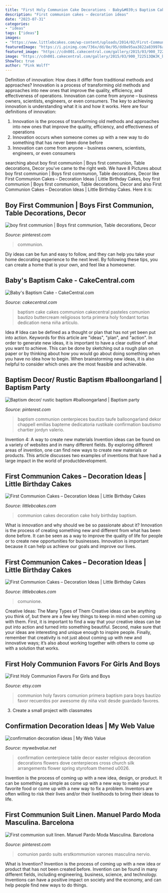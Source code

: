 ```yaml
---
title: "First Holy Communion Cake Decorations - Baby&#039;s Baptism Cake"
description: "First communion cakes – decoration ideas"
date: "2023-07-31"
categories:
- "ideas"
tags: ["ideas"]
images:
- "https://www.littlebcakes.com/wp-content/uploads/2014/02/First-Communion-Cakes.jpg"
featuredImage: "https://i.pinimg.com/736x/dd/8e/95/dd8e95aa3822a839976a3271bca56554.jpg"
featured_image: "https://cdn001.cakecentral.com/gallery/2015/03/900_722513QWJK_babys-baptism-cake.jpg"
image: "https://cdn001.cakecentral.com/gallery/2015/03/900_722513QWJK_babys-baptism-cake.jpg"
ShowToc: true
author: "Pink Wolff"
---
```



Definition of innovation: How does it differ from traditional methods and approaches?
Innovation is a process of transforming old methods and approaches into new ones that improve the quality, efficiency, and effectiveness of operations. Innovation can come from anyone – business owners, scientists, engineers, or even consumers. The key to achieving innovation is understanding what it is and how it works. Here are four definitions of innovation: 
1. Innovation is the process of transforming old methods and approaches into new ones that improve the quality, efficiency, and effectiveness of operations 
2. Innovation occurs when someone comes up with a new way to do something that has never been done before 
3. Innovation can come from anyone – business owners, scientists, engineers, or even consumers 

	

		
searching about boy first communion | Boys first communion, Table decorations, Decor you've came to the right web. We have 8 Pictures about boy first communion | Boys first communion, Table decorations, Decor like First Communion Cakes – Decoration Ideas | Little Birthday Cakes, boy first communion | Boys first communion, Table decorations, Decor and also First Communion Cakes – Decoration Ideas | Little Birthday Cakes. Here it is:
		
    
## Boy First Communion | Boys First Communion, Table Decorations, Decor

<img loading=lazy src="https://i.pinimg.com/736x/17/41/cc/1741cc21d31b25a4ac17ae9d962210a9.jpg" onerror="this.onerror=null;this.src='https://tse2.mm.bing.net/th?id=OIP.X3PpQF3ZX4mGn23Vkqe8-QHaJ3&amp;pid=15.1';" alt="boy first communion | Boys first communion, Table decorations, Decor">

_Source: pinterest.com_

>communion. 

	

Diy ideas can be fun and easy to follow, and they can help you take your home decorating experience to the next level. By following these tips, you can create a home that is your own, and feel like a homeowner.

    
## Baby&#039;s Baptism Cake - CakeCentral.com

<img loading=lazy src="https://cdn001.cakecentral.com/gallery/2015/03/900_722513QWJK_babys-baptism-cake.jpg" onerror="this.onerror=null;this.src='https://tse3.mm.bing.net/th?id=OIP.9UW-wbqW_zfWQqLmIWIwFwHaMY&amp;pid=15.1';" alt="Baby&#039;s Baptism Cake - CakeCentral.com">

_Source: cakecentral.com_

>baptism cake cakes communion cakecentral pasteles comunion bautizo buttercream religiosos torta primera holy fondant tortas dedication nena niña artículo. 

	

Idea #
Idea can be defined as a thought or plan that has not yet been put into action. Keywords for this article are "ideas", "plan", and "action". In order to generate new ideas, it is important to have a clear outline of what you want to achieve. This can be done by sketching out a rough plan on paper or by thinking about how you would go about doing something when you have no idea how to begin. When brainstorming new ideas, it is also helpful to consider which ones are the most feasible and achievable.

    
## Baptism Decor/ Rustic Baptism #balloongarland | Baptism Party

<img loading=lazy src="https://i.pinimg.com/736x/42/dd/b4/42ddb43ffdaf422364344aa61b8ed50a.jpg" onerror="this.onerror=null;this.src='https://tse1.mm.bing.net/th?id=OIP.MAQUS59OhLr4eZqiFiQpJwHaJQ&amp;pid=15.1';" alt="Baptism decor/ rustic baptism #balloongarland | Baptism party">

_Source: pinterest.com_

>baptism communion centerpieces bautizo taufe balloongarland dekor chappell emilias bapteme dedicatoria rustikale confirmation bautismo chartier jordyn valerio. 

	

Invention 4: A way to create new materials
Invention ideas can be found on a variety of websites and in many different fields. By exploring different areas of invention, one can find new ways to create new materials or products. This article discusses two examples of inventions that have had a large impact in the world of productdevelopment.

    
## First Communion Cakes – Decoration Ideas | Little Birthday Cakes

<img loading=lazy src="http://www.littlebcakes.com/wp-content/uploads/2014/02/First-Communion-Cakes-Pictures.jpg" onerror="this.onerror=null;this.src='https://tse1.mm.bing.net/th?id=OIP.wXGM0t8lVfhCgtJOHYSbAQHaE6&amp;pid=15.1';" alt="First Communion Cakes – Decoration Ideas | Little Birthday Cakes">

_Source: littlebcakes.com_

>communion cakes decoration cake holy birthday baptism. 

	

What is innovation and why should we be so passionate about it?
Innovation is the process of creating something new and different from what has been done before. It can be seen as a way to improve the quality of life for people or to create new opportunities for businesses. Innovation is important because it can help us achieve our goals and improve our lives.

    
## First Communion Cakes – Decoration Ideas | Little Birthday Cakes

<img loading=lazy src="https://www.littlebcakes.com/wp-content/uploads/2014/02/First-Communion-Cakes.jpg" onerror="this.onerror=null;this.src='https://tse4.mm.bing.net/th?id=OIP.hdXJItH1ckTvsYMDJgHxmwHaHu&amp;pid=15.1';" alt="First Communion Cakes – Decoration Ideas | Little Birthday Cakes">

_Source: littlebcakes.com_

>comunione. 

	

Creative Ideas: The Many Types of Them
Creative ideas can be anything you think of, but there are a few key things to keep in mind when coming up with them. First, it is important to find a way that your creative ideas can be put into action and turned into something beautiful. Second, make sure that your ideas are interesting and unique enough to inspire people. Finally, remember that creativity is not just about coming up with new and innovative ways; it’s also about working together with others to come up with a solution that works.

    
## First Holy Communion Favors For Girls And Boys

<img loading=lazy src="https://img1.etsystatic.com/015/1/6473027/il_570xN.447102605_rbfi.jpg" onerror="this.onerror=null;this.src='https://tse3.mm.bing.net/th?id=OIP.zZTTESn59DiK0ji6GjrznQHaLH&amp;pid=15.1';" alt="First Holy Communion Favors For Girls and Boys">

_Source: etsy.com_

>communion holy favors comunion primera baptism para boys bautizo favor recuerdos por awesome diy niña visit desde guardado favores. 

	

3. Create a small project with classmates

    
## Confirmation Decoration Ideas | My Web Value

<img loading=lazy src="https://s-media-cache-ak0.pinimg.com/originals/7c/ac/b6/7cacb6bb982c503d06dab6ef493007af.jpg" onerror="this.onerror=null;this.src='https://tse4.mm.bing.net/th?id=OIP.Ljk8_emH8_GaeMxdSu6_owHaK8&amp;pid=15.1';" alt="confirmation decoration ideas | My Web Value">

_Source: mywebvalue.net_

>confirmation centerpiece table decor easter religious decoration decorations flowers dove centerpieces cross church silk arrangements flower spring styrofoam themed u0026. 

	

Invention is the process of coming up with a new idea, design, or product. It can be something as simple as come up with a new way to make your favorite food or come up with a new way to fix a problem. Inventors are often willing to risk their lives and/or their livelihoods to bring their ideas to life.

    
## First Communion Suit Linen. Manuel Pardo Moda Masculina. Barcelona

<img loading=lazy src="https://i.pinimg.com/736x/dd/8e/95/dd8e95aa3822a839976a3271bca56554.jpg" onerror="this.onerror=null;this.src='https://tse1.mm.bing.net/th?id=OIP.GdoYf5UEsWuX7wGDUTWH5QHaLG&amp;pid=15.1';" alt="First communion suit linen. Manuel Pardo Moda Masculina. Barcelona">

_Source: pinterest.com_

>comunion pardo suits erstkommunion varones masculina nervio. 

	

What is Invention?
Invention is the process of coming up with a new idea or product that has not been created before. Invention can be found in many different fields, including engineering, business, science, and technology. Inventions can have a positive impact on society and the economy, and can help people find new ways to do things.

